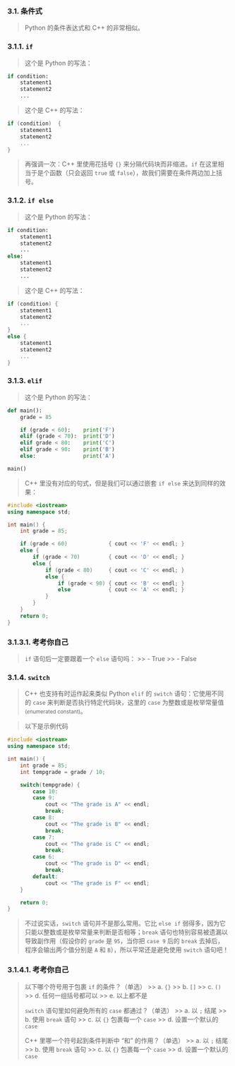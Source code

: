 
### 3.1. 条件式

> Python 的条件表达式和 C++ 的非常相似。

### 3.1.1. `if`
> 这个是 Python 的写法：
```python
if condition:
    statement1
    statement2
    ...
```

> 这个是 C++ 的写法：
```cpp
if (condition)  {
    statement1
    statement2
    ...
}
```

> 再强调一次：C++ 里使用花括号 `{}` 来分隔代码块而非缩进。`if` 在这里相当于是个函数（只会返回 `true` 或 `false`），故我们需要在条件两边加上括号。

### 3.1.2. `if else`
> 这个是 Python 的写法：
```python
if condition:
    statement1
    statement2
    ...
else:
    statement1
    statement2
    ...
```

> 这个是 C++ 的写法：
```cpp
if (condition) {
    statement1
    statement2
    ...
}
else {
    statement1
    statement2
    ...
}
```

### 3.1.3. `elif`
> 这个是 Python 的写法：
```python
def main():
    grade = 85

    if (grade < 60):    print('F')
    elif (grade < 70):  print('D')
    elif grade < 80:    print('C')
    elif grade < 90:    print('B')
    else:               print('A')

main()
```

> C++ 里没有对应的句式，但是我们可以通过嵌套 `if else` 来达到同样的效果：
```cpp
#include <iostream>
using namespace std;

int main() {
    int grade = 85;

    if (grade < 60)             { cout << 'F' << endl; }
    else {
        if (grade < 70)         { cout << 'D' << endl; }
        else {
            if (grade < 80)     { cout << 'C' << endl; }
            else {
                if (grade < 90) { cout << 'B' << endl; }
                else            { cout << 'A' << endl; }
            }
        }
    }
    return 0;
}
```

### 3.1.3.1. 考考你自己
> `if` 语句后一定要跟着一个 `else` 语句吗：
    >> - True
    >> - False

### 3.1.4. `switch`
> C++ 也支持有时运作起来类似 Python `elif` 的 `switch` 语句：它使用不同的 `case` 来判断是否执行特定代码块，这里的 `case` 为整数或是枚举常量值 <small>(*enum*erated constant)</small>。

> 以下是示例代码
```cpp
#include <iostream>
using namespace std;

int main() {
    int grade = 85;
    int tempgrade = grade / 10;

    switch(tempgrade) {
        case 10:
        case 9:
            cout << "The grade is A" << endl;
            break;
        case 8:
            cout << "The grade is B" << endl;
            break;
        case 7:
            cout << "The grade is C" << endl;
            break;
        case 6:
            cout << "The grade is D" << endl;
            break;
        default:
            cout << "The grade is F" << endl;
    }

    return 0;
}
```

> 不过说实话，`switch` 语句并不是那么常用。它比 `else if` 弱得多，因为它只能以整数或是枚举常量来判断是否相等；`break` 语句也特别容易被遗漏以导致副作用（假设你的 `grade` 是 `95`，当你把 `case 9` 后的 `break` 去掉后，程序会输出两个值分别是 `A` 和 `B`），所以平常还是避免使用 `switch` 语句吧！

### 3.1.4.1. 考考你自己

> 以下哪个符号用于包裹 `if` 的条件？（单选）
    >> a. `{}`
    >> b. `[]`
    >> c. `()`
    >> d. 任何一组括号都可以
    >> e. 以上都不是
>
> `switch` 语句里如何避免所有的 `case` 都通过？（单选）
    >> a. 以 `;` 结尾
    >> b. 使用 `break` 语句
    >> c. 以 `{}` 包裹每一个 `case`
    >> d. 设置一个默认的 `case`
>
> C++ 里哪一个符号起到条件判断中 “和” 的作用？（单选）
    >> a. 以 `;` 结尾
    >> b. 使用 `break` 语句
    >> c. 以 `{}` 包裹每一个 `case`
    >> d. 设置一个默认的 `case`

